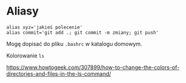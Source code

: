 # Aliasy

```command
alias xyz='jakieś polecenie'
alias commit='git add .; git commit -m zmiany; git push'
```

Mogę dopisać do pliku `.bashrc` w katalogu domowym.

Kolorowanie `ls`

<https://www.howtogeek.com/307899/how-to-change-the-colors-of-directories-and-files-in-the-ls-command/>
